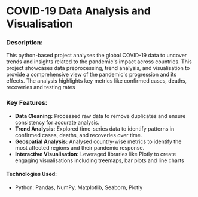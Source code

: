 # COVID-19 Data Analysis and Visualisation

### Description:
This python-based project analyses the global COVID-19 data to uncover trends and insights related to the pandemic's impact across countries. This project showcases data preprocessing, trend analysis, and visualisation to provide a comprehensive view of the pandemic's progression and its effects. The analysis highlights key metrics like confirmed cases, deaths, recoveries and testing rates

### Key Features:
- **Data Cleaning:** Processed raw data to remove duplicates and ensure consistency for accurate analysis.
- **Trend Analysis:** Explored time-series data to identify patterns in confirmed cases, deaths, and recoveries over time.
- **Geospatial Analysis:** Analysed country-wise metrics to identify the most affected regions and their pandemic response.
- **Interactive Visualisation:** Leveraged libraries like Plotly to create engaging visualisations including treemaps, bar plots and line charts

#### Technologies Used:
- Python: Pandas, NumPy, Matplotlib, Seaborn, Plotly

